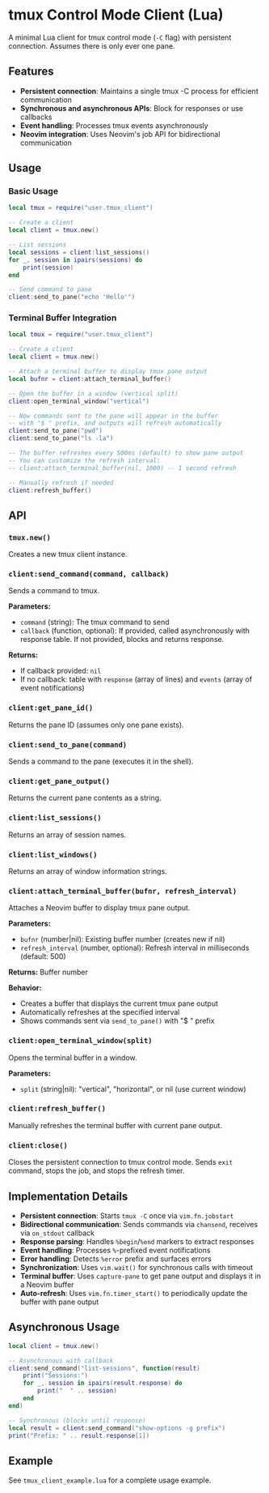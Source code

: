 # tmux Control Mode Client (Lua)

A minimal Lua client for tmux control mode (`-C` flag) with persistent connection. Assumes there is only ever one pane.

## Features

- **Persistent connection**: Maintains a single tmux -C process for efficient communication
- **Synchronous and asynchronous APIs**: Block for responses or use callbacks
- **Event handling**: Processes tmux events asynchronously
- **Neovim integration**: Uses Neovim's job API for bidirectional communication

## Usage

### Basic Usage

```lua
local tmux = require("user.tmux_client")

-- Create a client
local client = tmux.new()

-- List sessions
local sessions = client:list_sessions()
for _, session in ipairs(sessions) do
    print(session)
end

-- Send command to pane
client:send_to_pane("echo 'Hello'")
```

### Terminal Buffer Integration

```lua
local tmux = require("user.tmux_client")

-- Create a client
local client = tmux.new()

-- Attach a terminal buffer to display tmux pane output
local bufnr = client:attach_terminal_buffer()

-- Open the buffer in a window (vertical split)
client:open_terminal_window("vertical")

-- Now commands sent to the pane will appear in the buffer
-- with "$ " prefix, and outputs will refresh automatically
client:send_to_pane("pwd")
client:send_to_pane("ls -la")

-- The buffer refreshes every 500ms (default) to show pane output
-- You can customize the refresh interval:
-- client:attach_terminal_buffer(nil, 1000) -- 1 second refresh

-- Manually refresh if needed
client:refresh_buffer()
```

## API

### `tmux.new()`
Creates a new tmux client instance.

### `client:send_command(command, callback)`
Sends a command to tmux.

**Parameters:**
- `command` (string): The tmux command to send
- `callback` (function, optional): If provided, called asynchronously with response table. If not provided, blocks and returns response.

**Returns:**
- If callback provided: `nil`
- If no callback: table with `response` (array of lines) and `events` (array of event notifications)

### `client:get_pane_id()`
Returns the pane ID (assumes only one pane exists).

### `client:send_to_pane(command)`
Sends a command to the pane (executes it in the shell).

### `client:get_pane_output()`
Returns the current pane contents as a string.

### `client:list_sessions()`
Returns an array of session names.

### `client:list_windows()`
Returns an array of window information strings.

### `client:attach_terminal_buffer(bufnr, refresh_interval)`
Attaches a Neovim buffer to display tmux pane output.

**Parameters:**
- `bufnr` (number|nil): Existing buffer number (creates new if nil)
- `refresh_interval` (number, optional): Refresh interval in milliseconds (default: 500)

**Returns:** Buffer number

**Behavior:**
- Creates a buffer that displays the current tmux pane output
- Automatically refreshes at the specified interval
- Shows commands sent via `send_to_pane()` with "$ " prefix

### `client:open_terminal_window(split)`
Opens the terminal buffer in a window.

**Parameters:**
- `split` (string|nil): "vertical", "horizontal", or nil (use current window)

### `client:refresh_buffer()`
Manually refreshes the terminal buffer with current pane output.

### `client:close()`
Closes the persistent connection to tmux control mode. Sends `exit` command, stops the job, and stops the refresh timer.

## Implementation Details

- **Persistent connection**: Starts `tmux -C` once via `vim.fn.jobstart`
- **Bidirectional communication**: Sends commands via `chansend`, receives via `on_stdout` callback
- **Response parsing**: Handles `%begin`/`%end` markers to extract responses
- **Event handling**: Processes `%`-prefixed event notifications
- **Error handling**: Detects `%error` prefix and surfaces errors
- **Synchronization**: Uses `vim.wait()` for synchronous calls with timeout
- **Terminal buffer**: Uses `capture-pane` to get pane output and displays it in a Neovim buffer
- **Auto-refresh**: Uses `vim.fn.timer_start()` to periodically update the buffer with pane output

## Asynchronous Usage

```lua
local client = tmux.new()

-- Asynchronous with callback
client:send_command("list-sessions", function(result)
    print("Sessions:")
    for _, session in ipairs(result.response) do
        print("  " .. session)
    end
end)

-- Synchronous (blocks until response)
local result = client:send_command("show-options -g prefix")
print("Prefix: " .. result.response[1])
```

## Example

See `tmux_client_example.lua` for a complete usage example.
